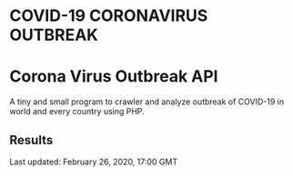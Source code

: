 # COVID-19 CORONAVIRUS OUTBREAK

# Corona Virus Outbreak API

A tiny and small program to crawler and analyze outbreak of COVID-19 in world and every country using PHP.

## Results

Last updated: February 26, 2020, 17:00 GMT
